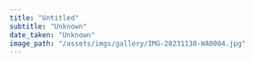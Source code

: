 ```yaml
---
title: "Untitled"
subtitle: "Unknown"
date_taken: "Unknown"
image_path: "/assets/imgs/gallery/IMG-20231130-WA0004.jpg"
---
```

